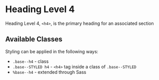 # Heading Level 4

Heading Level 4, `<h4>`, is the primary heading for an associated section

## Available Classes

Styling can be applied in the following ways:

* `.base--h4` - class
* `.base--STYLED h4` - `<h4>` tag inside a class of `.base--STYLED`
* `%base--h4` - extended through Sass
